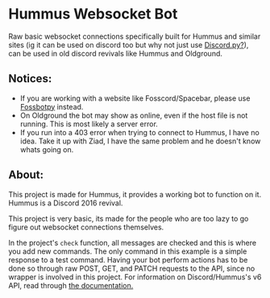 # Hummus Websocket Bot
Raw basic websocket connections specifically built for Hummus and similar sites (ig it can be used on discord too but why not just use [Discord.py?](https://github.com/Rapptz/discord.py)), can be used in old discord revivals like Hummus and Oldground.

## Notices:
- If you are working with a website like Fosscord/Spacebar, please use [Fossbotpy](https://gitlab.com/arandomnewaccount/fossbotpy) instead.
- On Oldground the bot may show as online, even if the host file is not running. This is most likely a server error.
- If you run into a 403 error when trying to connect to Hummus, I have no idea. Take it up with Ziad, I have the same problem and he doesn't know whats going on.

## About:
This project is made for Hummus, it provides a working bot to function on it. Hummus is a Discord 2016 revival.

This project is very basic, its made for the people who are too lazy to go figure out websocket connections themselves.

In the project's `check` function, all messages are checked and this is where you add new commands. The only command in this example is a simple response to a test command. Having your bot perform actions has to be done so through raw POST, GET, and PATCH requests to the API, since no wrapper is involved in this project. For information on Discord/Hummus's v6 API, read through [the documentation.](https://hummus.sys42.net/developers/docs/intro)
